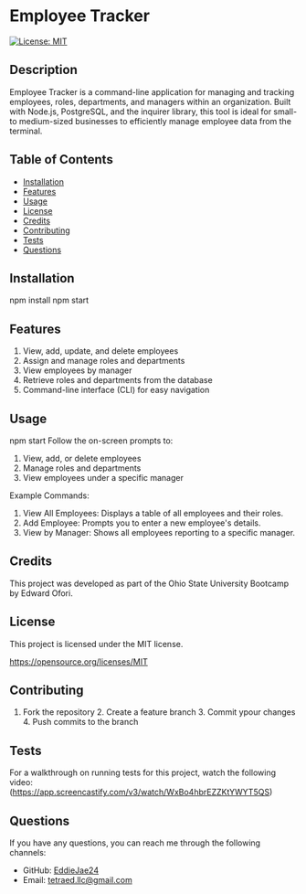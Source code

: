 # Employee Tracker
 [![License: MIT](https://img.shields.io/badge/License-MIT-yellow.svg)](https://opensource.org/licenses/MIT)

  ## Description
 Employee Tracker is a command-line application for managing and tracking employees, roles, departments, and managers within an organization. Built with Node.js, PostgreSQL, and the inquirer library, this tool is ideal for small- to medium-sized businesses to efficiently manage employee data from the terminal.

  ## Table of Contents
  - [Installation](#installation)
  - [Features](#features)
  - [Usage](#usage)
  - [License](#license)
  - [Credits](#credits)
  - [Contributing](#contributing)
  - [Tests](#tests)
  - [Questions](#questions)

  ## Installation
  npm install
  npm start

  ## Features
  1. View, add, update, and delete employees
  2. Assign and manage roles and departments
  3. View employees by manager
  4. Retrieve roles and departments from the database
  5. Command-line interface (CLI) for easy navigation

  ## Usage
  npm start
  Follow the on-screen prompts to:
  1. View, add, or delete employees
  2. Manage roles and departments
  3. View employees under a specific manager

  Example Commands: 
  1. View All Employees: Displays a table of all employees and their roles.
  2. Add Employee: Prompts you to enter a new employee's details.
  3. View by Manager: Shows all employees reporting to a specific manager.
  
  ## Credits
  This project was developed as part of the Ohio State University Bootcamp by Edward Ofori. 
  

  ## License
  This project is licensed under the MIT license.

  https://opensource.org/licenses/MIT

  ## Contributing
  1. Fork the repository 2. Create a feature branch 3. Commit ypour changes 4. Push commits to the branch

  ## Tests
  For a walkthrough on running tests for this project, watch the following video:
  (https://app.screencastify.com/v3/watch/WxBo4hbrEZZKtYWYT5QS)


  ## Questions
  If you have any questions, you can reach me through the following channels:
  - GitHub: [EddieJae24](https://github.com/EddieJae24)
  - Email: tetraed.llc@gmail.com

  